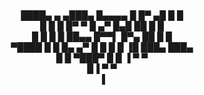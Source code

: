 <div align="center">
<p> <br>
████▄     ▄   ▄███▄   █▄▄▄▄ █  █▀ ▄█ █    █ <br>    
█   █      █  █▀   ▀  █  ▄▀ █▄█   ██ █    █ <br> 
█   █ █     █ ██▄▄    █▀▀▌  █▀▄   ██ █    █ <br>    
▀████  █    █ █▄   ▄▀ █  █  █  █  ▐█ ███▄ ███▄ <br>
        █  █  ▀███▀     █     █    ▐     ▀    ▀ <br>
         █▐            ▀     ▀                  <br>
         ▐                                      <br>
</p>
</div>

